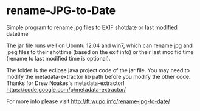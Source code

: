 rename-JPG-to-Date
==================

Simple program to rename jpg files to EXIF shotdate or last modified datetime

The jar file runs well on Ubuntu 12.04 and win7, which can rename jpg and jpeg files to their shottime (based on the exif info) or their last modifid time (rename to last modified time is optional).

The folder is the eclipse java project code of the jar file. You may need to modify the metadata-extractor lib path before you modify the other code.
Thanks for Drew Noakes's metadata-extractor! https://code.google.com/p/metadata-extractor/


For more info please visit http://ft.wupo.info/rename-jpg-to-date/ 
